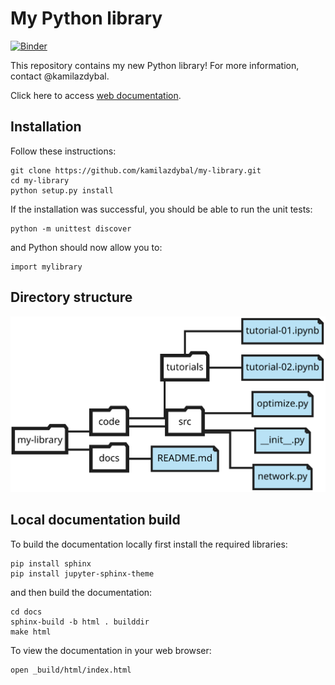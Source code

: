 # My Python library

[![Binder](https://mybinder.org/badge_logo.svg)]()

This repository contains my new Python library! For more information, contact @kamilazdybal.

Click here to access [web documentation]().

## Installation

Follow these instructions:

```
git clone https://github.com/kamilazdybal/my-library.git
cd my-library
python setup.py install
```

If the installation was successful, you should be able to run the unit tests:

```
python -m unittest discover
```

and Python should now allow you to:

```
import mylibrary
```

## Directory structure

![Screenshot](diagram-exercise-01.svg)

## Local documentation build

To build the documentation locally first install the required libraries:

```
pip install sphinx
pip install jupyter-sphinx-theme
```

and then build the documentation:

```
cd docs
sphinx-build -b html . builddir
make html
```

To view the documentation in your web browser:

```
open _build/html/index.html
```